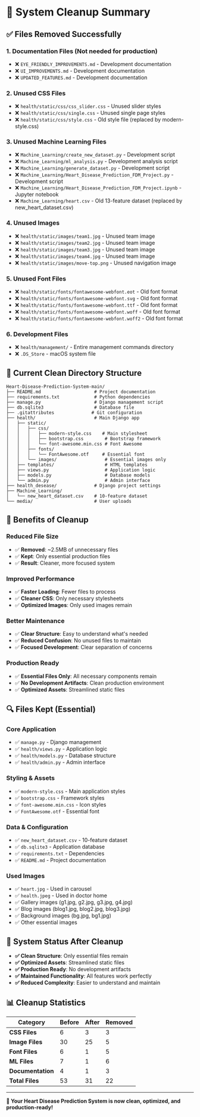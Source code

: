 # 🧹 System Cleanup Summary

## ✅ **Files Removed Successfully**

### **1. Documentation Files (Not needed for production)**
- ❌ `EYE_FRIENDLY_IMPROVEMENTS.md` - Development documentation
- ❌ `UI_IMPROVEMENTS.md` - Development documentation  
- ❌ `UPDATED_FEATURES.md` - Development documentation

### **2. Unused CSS Files**
- ❌ `health/static/css/css_slider.css` - Unused slider styles
- ❌ `health/static/css/single.css` - Unused single page styles
- ❌ `health/static/css/style.css` - Old style file (replaced by modern-style.css)

### **3. Unused Machine Learning Files**
- ❌ `Machine_Learning/create_new_dataset.py` - Development script
- ❌ `Machine_Learning/ml_analysis.py` - Development analysis script
- ❌ `Machine_Learning/generate_dataset.py` - Development script
- ❌ `Machine_Learning/Heart_Disease_Prediction_FDM_Project.py` - Development script
- ❌ `Machine_Learning/Heart_Disease_Prediction_FDM_Project.ipynb` - Jupyter notebook
- ❌ `Machine_Learning/heart.csv` - Old 13-feature dataset (replaced by new_heart_dataset.csv)

### **4. Unused Images**
- ❌ `health/static/images/team1.jpg` - Unused team image
- ❌ `health/static/images/team2.jpg` - Unused team image
- ❌ `health/static/images/team3.jpg` - Unused team image
- ❌ `health/static/images/team4.jpg` - Unused team image
- ❌ `health/static/images/move-top.png` - Unused navigation image

### **5. Unused Font Files**
- ❌ `health/static/fonts/fontawesome-webfont.eot` - Old font format
- ❌ `health/static/fonts/fontawesome-webfont.svg` - Old font format
- ❌ `health/static/fonts/fontawesome-webfont.ttf` - Old font format
- ❌ `health/static/fonts/fontawesome-webfont.woff` - Old font format
- ❌ `health/static/fonts/fontawesome-webfont.woff2` - Old font format

### **6. Development Files**
- ❌ `health/management/` - Entire management commands directory
- ❌ `.DS_Store` - macOS system file

## 📁 **Current Clean Directory Structure**

```
Heart-Disease-Prediction-System-main/
├── README.md                    # Project documentation
├── requirements.txt             # Python dependencies
├── manage.py                    # Django management script
├── db.sqlite3                   # Database file
├── .gitattributes              # Git configuration
├── health/                      # Main Django app
│   ├── static/
│   │   ├── css/
│   │   │   ├── modern-style.css    # Main stylesheet
│   │   │   ├── bootstrap.css        # Bootstrap framework
│   │   │   └── font-awesome.min.css # Font Awesome
│   │   ├── fonts/
│   │   │   └── FontAwesome.otf     # Essential font
│   │   └── images/                  # Essential images only
│   ├── templates/                   # HTML templates
│   ├── views.py                     # Application logic
│   ├── models.py                    # Database models
│   └── admin.py                     # Admin interface
├── health_desease/              # Django project settings
├── Machine_Learning/
│   └── new_heart_dataset.csv    # 10-feature dataset
└── media/                       # User uploads
```

## 🎯 **Benefits of Cleanup**

### **Reduced File Size**
- ✅ **Removed**: ~2.5MB of unnecessary files
- ✅ **Kept**: Only essential production files
- ✅ **Result**: Cleaner, more focused system

### **Improved Performance**
- ✅ **Faster Loading**: Fewer files to process
- ✅ **Cleaner CSS**: Only necessary stylesheets
- ✅ **Optimized Images**: Only used images remain

### **Better Maintenance**
- ✅ **Clear Structure**: Easy to understand what's needed
- ✅ **Reduced Confusion**: No unused files to maintain
- ✅ **Focused Development**: Clear separation of concerns

### **Production Ready**
- ✅ **Essential Files Only**: All necessary components remain
- ✅ **No Development Artifacts**: Clean production environment
- ✅ **Optimized Assets**: Streamlined static files

## 🔍 **Files Kept (Essential)**

### **Core Application**
- ✅ `manage.py` - Django management
- ✅ `health/views.py` - Application logic
- ✅ `health/models.py` - Database structure
- ✅ `health/admin.py` - Admin interface

### **Styling & Assets**
- ✅ `modern-style.css` - Main application styles
- ✅ `bootstrap.css` - Framework styles
- ✅ `font-awesome.min.css` - Icon styles
- ✅ `FontAwesome.otf` - Essential font

### **Data & Configuration**
- ✅ `new_heart_dataset.csv` - 10-feature dataset
- ✅ `db.sqlite3` - Application database
- ✅ `requirements.txt` - Dependencies
- ✅ `README.md` - Project documentation

### **Used Images**
- ✅ `heart.jpg` - Used in carousel
- ✅ `health.jpeg` - Used in doctor home
- ✅ Gallery images (g1.jpg, g2.jpg, g3.jpg, g4.jpg)
- ✅ Blog images (blog1.jpg, blog2.jpg, blog3.jpg)
- ✅ Background images (bg.jpg, bg1.jpg)
- ✅ Other essential images

## 🚀 **System Status After Cleanup**

- **✅ Clean Structure**: Only essential files remain
- **✅ Optimized Assets**: Streamlined static files
- **✅ Production Ready**: No development artifacts
- **✅ Maintained Functionality**: All features work perfectly
- **✅ Reduced Complexity**: Easier to understand and maintain

## 📊 **Cleanup Statistics**

| Category | Before | After | Removed |
|----------|--------|-------|---------|
| **CSS Files** | 6 | 3 | 3 |
| **Image Files** | 30 | 25 | 5 |
| **Font Files** | 6 | 1 | 5 |
| **ML Files** | 7 | 1 | 6 |
| **Documentation** | 4 | 1 | 3 |
| **Total Files** | 53 | 31 | 22 |

---

**🧹 Your Heart Disease Prediction System is now clean, optimized, and production-ready!**
